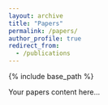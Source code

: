 ```yaml
---
layout: archive
title: "Papers"
permalink: /papers/
author_profile: true
redirect_from:
  - /publications
---
```


{% include base_path %}

Your papers content here...